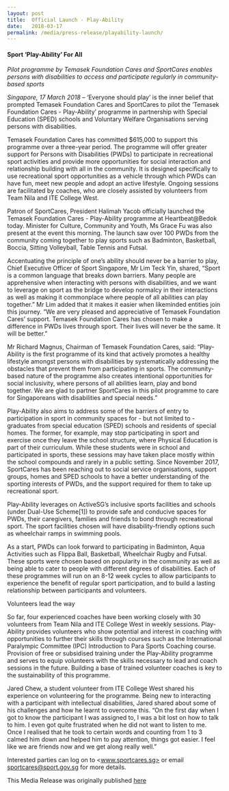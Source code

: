 ```yaml
---
layout: post
title:  Official Launch - Play-Ability
date:   2018-03-17
permalink: /media/press-release/playability-launch/
---
```


#### Sport ‘Play-Ability’ For All

*Pilot programme by Temasek Foundation Cares and SportCares enables persons with disabilities to access and participate regularly in community-based sports*

*Singapore, 17 March 2018* – ‘Everyone should play’ is the inner belief that prompted Temasek Foundation Cares and SportCares to pilot the ‘Temasek Foundation Cares - Play-Ability’ programme in partnership with Special Education (SPED) schools and Voluntary Welfare Organisations serving persons with disabilities.

Temasek Foundation Cares has committed $615,000 to support this programme over a three-year period. The programme will offer greater support for Persons with Disabilities (PWDs) to participate in recreational sport activities and provide more opportunities for social interaction and relationship building with all in the community. It is designed specifically to use recreational sport opportunities as a vehicle through which PWDs can have fun, meet new people and adopt an active lifestyle. Ongoing sessions are facilitated by coaches, who are closely assisted by volunteers from Team Nila and ITE College West.

Patron of SportCares, President Halimah Yacob officially launched the Temasek Foundation Cares - Play-Ability programme at Heartbeat@Bedok today. Minister for Culture, Community and Youth, Ms Grace Fu was also present at the event this morning. The launch saw over 100 PWDs from the community coming together to play sports such as Badminton, Basketball, Boccia, Sitting Volleyball, Table Tennis and Futsal.

Accentuating the principle of one’s ability should never be a barrier to play, Chief Executive Officer of Sport Singapore, Mr Lim Teck Yin, shared, “Sport is a common language that breaks down barriers. Many people are apprehensive when interacting with persons with disabilities, and we want to leverage on sport as the bridge to develop normalcy in their interactions as well as making it commonplace where people of all abilities can play together.” Mr Lim added that it makes it easier when likeminded entities join this journey. “We are very pleased and appreciative of Temasek Foundation Cares’ support. Temasek Foundation Cares has chosen to make a difference in PWDs lives through sport. Their lives will never be the same. It will be better.”

Mr Richard Magnus, Chairman of Temasek Foundation Cares, said: “Play-Ability is the first programme of its kind that actively promotes a healthy lifestyle amongst persons with disabilities by systematically addressing the obstacles that prevent them from participating in sports. The community-based nature of the programme also creates intentional opportunities for social inclusivity, where persons of all abilities learn, play and bond together. We are glad to partner SportCares in this pilot programme to care for Singaporeans with disabilities and special needs.”

Play-Ability also aims to address some of the barriers of entry to participation in sport in community spaces for - but not limited to - graduates from special education (SPED) schools and residents of special homes. The former, for example, may stop participating in sport and exercise once they leave the school structure, where Physical Education is part of their curriculum. While these students were in school and participated in sports, these sessions may have taken place mostly within the school compounds and rarely in a public setting. Since November 2017, SportCares has been reaching out to social service organisations, support groups, homes and SPED schools to have a better understanding of the sporting interests of PWDs, and the support required for them to take up recreational sport.

Play-Ability leverages on ActiveSG’s inclusive sports facilities and schools (under Dual-Use Scheme[1]) to provide safe and conducive spaces for PWDs, their caregivers, families and friends to bond through recreational sport. The sport facilities chosen will have disability-friendly options such as wheelchair ramps in swimming pools.

As a start, PWDs can look forward to participating in Badminton, Aqua Activities such as Flippa Ball, Basketball, Wheelchair Rugby and Futsal. These sports were chosen based on popularity in the community as well as being able to cater to people with different degrees of disabilities. Each of these programmes will run on an 8-12 week cycles to allow participants to experience the benefit of regular sport participation, and to build a lasting relationship between participants and volunteers.

Volunteers lead the way

So far, four experienced coaches have been working closely with 30 volunteers from Team Nila and ITE College West in weekly sessions. Play-Ability provides volunteers who show potential and interest in coaching with opportunities to further their skills through courses such as the International Paralympic Committee (IPC) Introduction to Para Sports Coaching course. Provision of free or subsidised training under the Play-Ability programme and serves to equip volunteers with the skills necessary to lead and coach sessions in the future. Building a base of trained volunteer coaches is key to the sustainability of this programme.

Jared Chew, a student volunteer from ITE College West shared his experience on volunteering for the programme. Being new to interacting with a participant with intellectual disabilities, Jared shared about some of his challenges and how he learnt to overcome this. “On the first day when I got to know the participant I was assigned to, I was a bit lost on how to talk to him. I even got quite frustrated when he did not want to listen to me. Once I realised that he took to certain words and counting from 1 to 3 calmed him down and helped him to pay attention, things got easier. I feel like we are friends now and we get along really well.”  

Interested parties can log on to <www.sportcares.sg> or email <sportcares@sport.gov.sg> for more details.

This Media Release was originally published [here](https://www.sportsingapore.gov.sg/Newsroom/Media-Releases/2018/3/Sport-Play-Ability-For-All)


